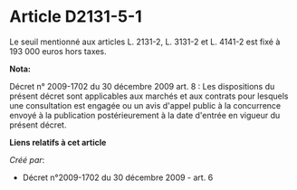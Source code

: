 # Article D2131-5-1

Le seuil mentionné aux articles L. 2131-2, L. 3131-2 et L. 4141-2 est fixé à 193 000 euros hors taxes.

**Nota:**

Décret n° 2009-1702 du 30 décembre 2009 art. 8 : Les dispositions du présent décret sont applicables aux marchés et aux
contrats pour lesquels une consultation est engagée ou un avis d'appel public à la concurrence envoyé à la publication
postérieurement à la date d'entrée en vigueur du présent décret.

**Liens relatifs à cet article**

_Créé par_:

  - Décret n°2009-1702 du 30 décembre 2009 - art. 6
